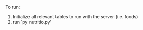 To run:
  1. Initialize all relevant tables to run with the server (i.e. foods)
  2. run `py nutritio.py'
